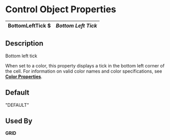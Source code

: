# Control Object Properties

**BottomLeftTick $** |  **_Bottom Left Tick_**  
---|---  
  
## Description

Bottom left tick

When set to a color, this property displays a tick in the bottom left corner of the cell. For information on valid color names and color specifications, see [**Color Properties**](../control_object_properties/colour_properties.md).

## Default 

"DEFAULT"

## Used By 

**GRID**
